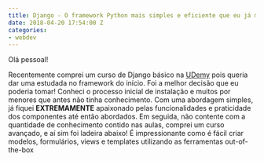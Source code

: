 ```yaml
---
title: Django - O framework Python mais simples e eficiente que eu já mexi!
date: 2018-04-20 17:54:00 Z
categories:
- webdev
---
```


Olá pessoal!

Recentemente comprei um curso de Django básico na [UDemy](https://udemy.com) pois queria dar uma estudada no framework do início. Foi a melhor decisão que eu poderia tomar! Conheci o processo inicial de instalação e muitos por menores que antes não tinha conhecimento. Com uma abordagem simples, já fiquei **EXTREMAMENTE** apaixonado pelas funcionalidades e praticidade dos componentes até então abordados. Em seguida, não contente com a quantidade de conhecimento contido nas aulas, comprei um curso avançado, e aí sim foi ladeira abaixo! É impressionante como é fácil criar modelos, formulários, views e templates utilizando as ferramentas out-of-the-box